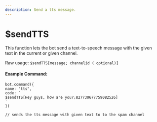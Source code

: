 ```yaml
---
description: Send a tts message.
---
```


# $sendTTS

This function lets the bot send a text-to-speech message with the given text in the current or given channel.

Raw usage: `$sendTTS[message; channelid ( optional)]`

#### Example Command:

```text
bot.command({
name: "tts",
code: `
$sendTTS[Hey guys, how are you?;827730677759082526]
`
})

// sends the tts message with given text to to the spam channel
```

